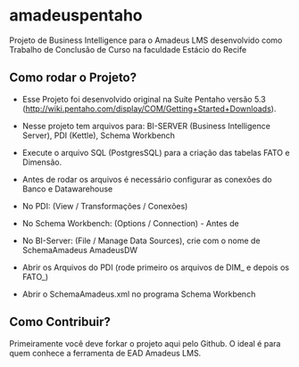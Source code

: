 # amadeuspentaho
Projeto de Business Intelligence para o Amadeus LMS desenvolvido como Trabalho de Conclusão de Curso na faculdade Estácio do Recife
## Como rodar o Projeto?

- Esse Projeto foi desenvolvido original na Suíte Pentaho versão 5.3 (http://wiki.pentaho.com/display/COM/Getting+Started+Downloads).

- Nesse projeto tem arquivos para: BI-SERVER (Business Intelligence Server), PDI (Kettle), Schema Workbench
- Execute o arquivo SQL (PostgresSQL) para a criação das tabelas FATO e Dimensão.
- Antes de rodar os arquivos é necessário configurar as conexões do Banco e Datawarehouse
- No PDI:  (View / Transformações / Conexões)
- No Schema Workbench: (Options / Connection) - Antes de 
- No BI-Server: (File / Manage Data Sources), crie com o nome de SchemaAmadeus AmadeusDW
- Abrir os Arquivos do PDI (rode primeiro os arquivos de DIM_ e depois os FATO_)
- Abrir o SchemaAmadeus.xml no programa Schema Workbench

## Como Contribuir?

Primeiramente você deve forkar o projeto aqui pelo Github. O ideal é para quem conhece a ferramenta de EAD Amadeus LMS. 


